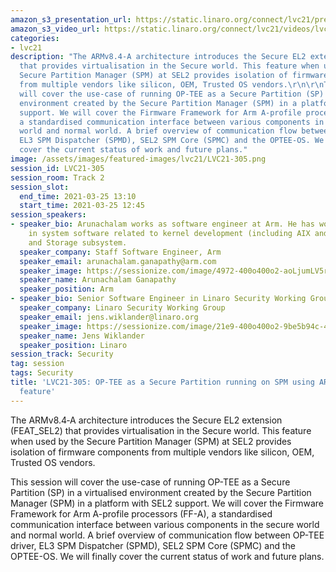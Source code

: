 ```yaml
---
amazon_s3_presentation_url: https://static.linaro.org/connect/lvc21/presentations/lvc21-305.pdf
amazon_s3_video_url: https://static.linaro.org/connect/lvc21/videos/lvc21-305.mp4
categories:
- lvc21
description: "The ARMv8.4‑A architecture introduces the Secure EL2 extension (FEAT_SEL2)
  that provides virtualisation in the Secure world. This feature when used by the
  Secure Partition Manager (SPM) at SEL2 provides isolation of firmware components
  from multiple vendors like silicon, OEM, Trusted OS vendors.\r\n\r\nThis session
  will cover the use-case of running OP-TEE as a Secure Partition (SP) in a virtualised
  environment created by the Secure Partition Manager (SPM) in a platform with SEL2
  support. We will cover the Firmware Framework for Arm A-profile processors (FF-A),
  a standardised communication interface between various components in the secure
  world and normal world. A brief overview of communication flow between OP-TEE driver,
  EL3 SPM Dispatcher (SPMD), SEL2 SPM Core (SPMC) and the OPTEE-OS. We will finally
  cover the current status of work and future plans."
image: /assets/images/featured-images/lvc21/LVC21-305.png
session_id: LVC21-305
session_room: Track 2
session_slot:
  end_time: 2021-03-25 13:10
  start_time: 2021-03-25 12:45
session_speakers:
- speaker_bio: Arunachalam works as software engineer at Arm. He has work experience
    in system software related to kernel development (including AIX and Linux), Virtualization
    and Storage subsystem.
  speaker_company: Staff Software Engineer, Arm
  speaker_email: arunachalam.ganapathy@arm.com
  speaker_image: https://sessionize.com/image/4972-400o400o2-aoLjumLV5rqNsQNZYBcC6t.jpg
  speaker_name: Arunachalam Ganapathy
  speaker_position: Arm
- speaker_bio: Senior Software Engineer in Linaro Security Working Group
  speaker_company: Linaro Security Working Group
  speaker_email: jens.wiklander@linaro.org
  speaker_image: https://sessionize.com/image/21e9-400o400o2-9be5b94c-4e39-456b-812a-62a89839cce8.jpg
  speaker_name: Jens Wiklander
  speaker_position: Linaro
session_track: Security
tag: session
tags: Security
title: 'LVC21-305: OP-TEE as a Secure Partition running on SPM using ARMv8.4-A SEL2
  feature'
---
```


The ARMv8.4‑A architecture introduces the Secure EL2 extension (FEAT_SEL2) that provides virtualisation in the Secure world. This feature when used by the Secure Partition Manager (SPM) at SEL2 provides isolation of firmware components from multiple vendors like silicon, OEM, Trusted OS vendors.

This session will cover the use-case of running OP-TEE as a Secure Partition (SP) in a virtualised environment created by the Secure Partition Manager (SPM) in a platform with SEL2 support. We will cover the Firmware Framework for Arm A-profile processors (FF-A), a standardised communication interface between various components in the secure world and normal world. A brief overview of communication flow between OP-TEE driver, EL3 SPM Dispatcher (SPMD), SEL2 SPM Core (SPMC) and the OPTEE-OS. We will finally cover the current status of work and future plans.